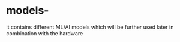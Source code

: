 # models-
it contains different ML/AI models which will be further used later in combination with the hardware
